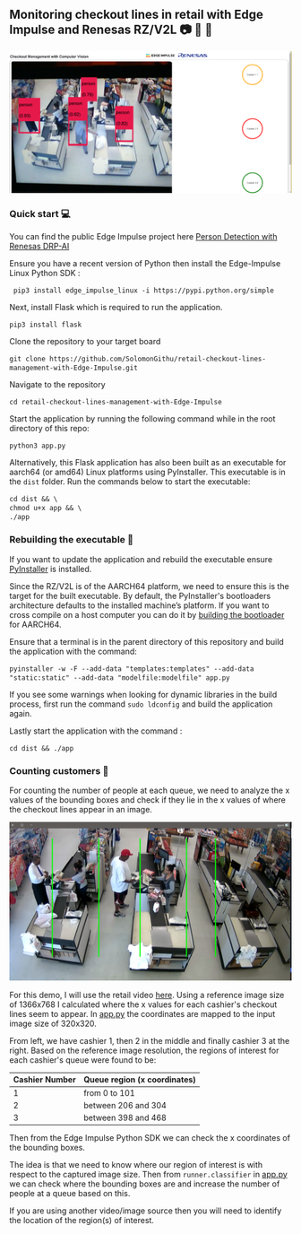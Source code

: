 ## Monitoring checkout lines in retail with Edge Impulse and Renesas RZ/V2L :camera: :walking: :walking:

![Cover Image](media/cover_image.png)

### Quick start :computer:

You can find the public Edge Impulse project here [Person Detection with Renesas DRP-AI](https://studio.edgeimpulse.com/public/166649/latest)

Ensure you have a recent version of Python then install the Edge-Impulse Linux Python SDK : 
```
 pip3 install edge_impulse_linux -i https://pypi.python.org/simple
```

Next, install Flask which is required to run the application.
```
pip3 install flask
```

Clone the repository to your target board
```
git clone https://github.com/SolomonGithu/retail-checkout-lines-management-with-Edge-Impulse.git
```

Navigate to the repository
```
cd retail-checkout-lines-management-with-Edge-Impulse
```
Start the application by running the following command while in the root directory of this repo:
```
python3 app.py
```

Alternatively, this Flask application has also been built as an executable for aarch64 (or amd64) Linux platforms using PyInstaller. This executable is in the ```dist``` folder. Run the commands below to start the executable:
```
cd dist && \ 
chmod u+x app && \
./app
```

### Rebuilding the executable :hammer:

If you want to update the application and rebuild the executable ensure [PyInstaller](https://pyinstaller.org/en/stable/) is installed. 

Since the RZ/V2L is of the AARCH64 platform, we need to ensure this is the target for the built executable. By default, the PyInstaller's bootloaders architecture defaults to the installed machine’s platform. If you want to cross compile on a host computer you can do it by [building the bootloader](https://pyinstaller.org/en/stable/bootloader-building.html) for AARCH64.

Ensure that a terminal is in the parent directory of this repository and build the application with the command:
```
pyinstaller -w -F --add-data "templates:templates" --add-data "static:static" --add-data "modelfile:modelfile" app.py
```

If you see some warnings when looking for dynamic libraries in the build process, first run the command ```sudo ldconfig``` and build the application again.

Lastly start the application with the command :
```
cd dist && ./app
```

### Counting customers :eyes:
For counting the number of people at each queue, we need to analyze the x values of the bounding boxes and check if they lie in the x values of where the checkout lines appear in an image.

![Regions of interest](test_samples/Regions_of_interest.png)

For this demo, I will use the retail video [here](test_samples/Retail%20video%20credits%20Raul%2024-06%20GitHub.mp4). Using a reference image size of 1366x768 I calculated where the x values for each cashier's checkout lines seem to appear. In [app.py](app.py) the coordinates are mapped to the input image size of 320x320.

From left, we have cashier 1, then 2 in the middle and finally cashier 3 at the right. Based on the reference image resolution,  the regions of interest for each cashier's queue were found to be:

| Cashier Number | Queue region (x coordinates) |
| -------------- | ---------------------------- |
| 1              | from 0 to 101                |
| 2              | between 206 and 304          |
| 3              | between 398 and 468          |

Then from the Edge Impulse Python SDK we can check the x coordinates of the bounding boxes. 

The idea is that we need to know where our region of interest is with respect to the captured image size. Then from ``runner.classifier`` in [app.py](app.py) we can check where the bounding boxes are and increase the number of people at a queue based on this.

If you are using another video/image source then you will need to identify the location of the region(s) of interest.



